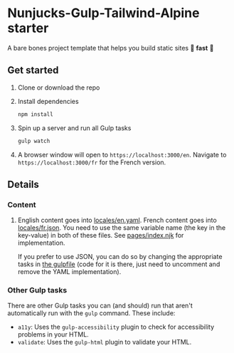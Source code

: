 # Nunjucks-Gulp-Tailwind-Alpine starter

A bare bones project template that helps you build static sites :rocket: **fast** :rocket:

## Get started

1. Clone or download the repo
1. Install dependencies

   ```bash
   npm install
   ```

1. Spin up a server and run all Gulp tasks

   ```bash
   gulp watch
   ```

1. A browser window will open to `https://localhost:3000/en`. Navigate to `https://localhost:3000/fr` for the French version.

## Details

### Content

1. English content goes into [locales/en.yaml](src/locales/en.yaml). French content goes into [locales/fr.json](src/locales/en.yaml). You need to use the same variable name (the key in the key-value) in both of these files. See [pages/index.njk](src/pages/index.njk) for implementation.

    If you prefer to use JSON, you can do so by changing the appropriate tasks in [the gulpfile](gulpfile.js) (code for it is there, just need to uncomment and remove the YAML implementation).

### Other Gulp tasks

There are other Gulp tasks you can (and should) run that aren't automatically run with the `gulp` command. These include:

- `a11y`: Uses the `gulp-accessibility` plugin to check for accessibility problems in your HTML.
- `validate`: Uses the `gulp-html` plugin to validate your HTML.
